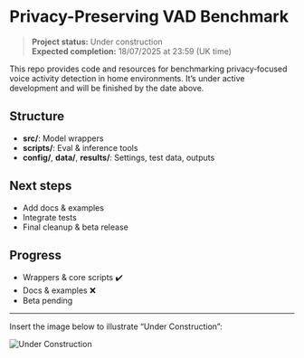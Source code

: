 # Privacy-Preserving VAD Benchmark

> **Project status:** Under construction  
> **Expected completion:** 18/07/2025 at 23:59 (UK time)

This repo provides code and resources for benchmarking privacy‑focused voice activity detection in home environments. It’s under active development and will be finished by the date above.

## Structure
- **src/**: Model wrappers  
- **scripts/**: Eval & inference tools  
- **config/**, **data/**, **results/**: Settings, test data, outputs  

## Next steps
- Add docs & examples  
- Integrate tests  
- Final cleanup & beta release  

## Progress
- Wrappers & core scripts ✔️  
- Docs & examples ❌  
- Beta pending  

---

Insert the image below to illustrate “Under Construction”:

![Under Construction](sandbox:"image.png)

